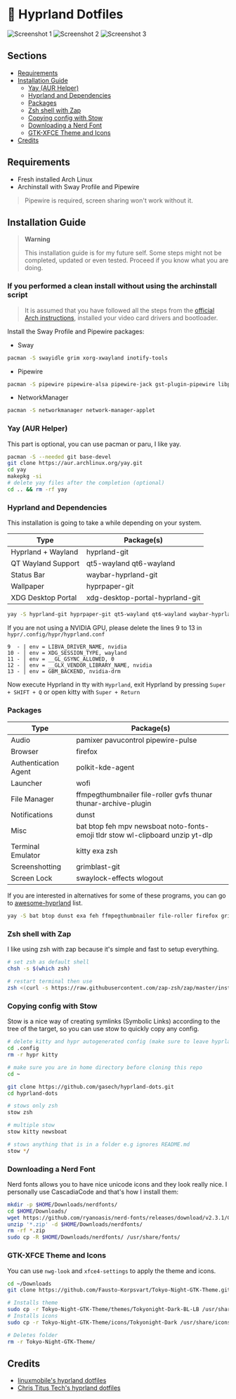 # 🌌 Hyprland Dotfiles

![Screenshot 1](https://raw.githubusercontent.com/gasech/hyprland-dots/main/assets/screenshot1.png)
![Screenshot 2](https://raw.githubusercontent.com/gasech/hyprland-dots/main/assets/screenshot2.png)
![Screenshot 3](https://raw.githubusercontent.com/gasech/hyprland-dots/main/assets/screenshot3.png)

## Sections

<!-- vim-markdown-toc Marked -->

- [Requirements](#requirements)
- [Installation Guide](#installation-guide)
  - [Yay (AUR Helper)](<#yay-(aur-helper)>)
  - [Hyprland and Dependencies](#hyprland-and-dependencies)
  - [Packages](#packages)
  - [Zsh shell with Zap](#zsh-shell-with-zap)
  - [Copying config with Stow](#copying-config-with-stow)
  - [Downloading a Nerd Font](#downloading-a-nerd-font)
  - [GTK-XFCE Theme and Icons](#gtk-xfce-theme-and-icons)
- [Credits](#credits)

<!-- vim-markdown-toc -->

## Requirements

- Fresh installed Arch Linux
- Archinstall with Sway Profile and Pipewire

> Pipewire is required, screen sharing won't work without it.

## Installation Guide

> **Warning**
>
> This installation guide is for my future self. Some steps might not be completed, updated or even tested. Proceed if you know what you are doing.

### If you performed a clean install without using the archinstall script

> It is assumed that you have followed all the steps from the [official Arch instructions](https://wiki.archlinux.org/title/Installation_guide), installed your video card drivers and bootloader.

Install the Sway Profile and Pipewire packages:

- Sway

```bash
pacman -S swayidle grim xorg-xwayland inotify-tools
```

- Pipewire

```bash
pacman -S pipewire pipewire-alsa pipewire-jack gst-plugin-pipewire libpulse wireplumber
```

- NetworkManager

```bash
pacman -S networkmanager network-manager-applet
```

### Yay (AUR Helper)

This part is optional, you can use pacman or paru, I like yay.

```bash
pacman -S --needed git base-devel
git clone https://aur.archlinux.org/yay.git
cd yay
makepkg -si
# delete yay files after the completion (optional)
cd .. && rm -rf yay
```

### Hyprland and Dependencies

This installation is going to take a while depending on your system.

| Type               | Package(s)                      |
| ------------------ | ------------------------------- |
| Hyprland + Wayland | hyprland-git                    |
| QT Wayland Support | qt5-wayland qt6-wayland         |
| Status Bar         | waybar-hyprland-git             |
| Wallpaper          | hyprpaper-git                   |
| XDG Desktop Portal | xdg-desktop-portal-hyprland-git |

```bash
yay -S hyprland-git hyprpaper-git qt5-wayland qt6-wayland waybar-hyprland-git xdg-desktop-portal-hyprland-git
```

If you are not using a NVIDIA GPU, please delete the lines 9 to 13 in `hypr/.config/hypr/hyprland.conf`

```
9  - | env = LIBVA_DRIVER_NAME, nvidia
10 - │ env = XDG_SESSION_TYPE, wayland
11 - │ env = __GL_GSYNC_ALLOWED, 0
12 - │ env = __GLX_VENDOR_LIBRARY_NAME, nvidia
13 - │ env = GBM_BACKEND, nvidia-drm
```

Now execute Hyprland in tty with `Hyprland`, exit Hyprland by pressing `Super + SHIFT + Q` or open kitty with `Super + Return`

### Packages

| Type                 | Package(s)                                                                     |
| -------------------- | ------------------------------------------------------------------------------ |
| Audio                | pamixer pavucontrol pipewire-pulse                                             |
| Browser              | firefox                                                                        |
| Authentication Agent | polkit-kde-agent                                                               |
| Launcher             | wofi                                                                           |
| File Manager         | ffmpegthumbnailer file-roller gvfs thunar thunar-archive-plugin                |
| Notifications        | dunst                                                                          |
| Misc                 | bat btop feh mpv newsboat noto-fonts-emoji tldr stow wl-clipboard unzip yt-dlp |
| Terminal Emulator    | kitty exa zsh                                                                  |
| Screenshotting       | grimblast-git                                                                  |
| Screen Lock          | swaylock-effects wlogout                                                       |

If you are interested in alternatives for some of these programs, you can go to [awesome-hyprland](https://github.com/hyprland-community/awesome-hyprland) list.

```bash
yay -S bat btop dunst exa feh ffmpegthumbnailer file-roller firefox grimblast-git gvfs kitty mpv noto-fonts-emoji newsboat pamixer pavucontrol pipewire-pulse polkit-kde-agent stow swaylock-effects thunar thunar-archive-plugin wlogout tldr unzip wl-clipboard wofi yt-dlp zsh
```

### Zsh shell with Zap

I like using zsh with zap because it's simple and fast to setup everything.

```bash
# set zsh as default shell
chsh -s $(which zsh)

# restart terminal then use
zsh <(curl -s https://raw.githubusercontent.com/zap-zsh/zap/master/install.zsh)
```

### Copying config with Stow

Stow is a nice way of creating symlinks (Symbolic Links) according to the tree of the target, so you can use stow to quickly copy any config.

```bash
# delete kitty and hypr autogenerated config (make sure to leave hyprland before doing this)
cd .config
rm -r hypr kitty

# make sure you are in home directory before cloning this repo
cd ~

git clone https://github.com/gasech/hyprland-dots.git
cd hyprland-dots

# stows only zsh
stow zsh

# multiple stow
stow kitty newsboat

# stows anything that is in a folder e.g ignores README.md
stow */
```

### Downloading a Nerd Font

Nerd fonts allows you to have nice unicode icons and they look really nice. I personally use CascadiaCode and that's how I install them:

```bash
mkdir -p $HOME/Downloads/nerdfonts/
cd $HOME/Downloads/
wget https://github.com/ryanoasis/nerd-fonts/releases/download/v2.3.1/CascadiaCode.zip
unzip '*.zip' -d $HOME/Downloads/nerdfonts/
rm -rf *.zip
sudo cp -R $HOME/Downloads/nerdfonts/ /usr/share/fonts/
```

### GTK-XFCE Theme and Icons

You can use `nwg-look` and `xfce4-settings` to apply the theme and icons.

```bash
cd ~/Downloads
git clone https://github.com/Fausto-Korpsvart/Tokyo-Night-GTK-Theme.git

# Installs theme
sudo cp -r Tokyo-Night-GTK-Theme/themes/Tokyonight-Dark-BL-LB /usr/share/themes/
# Installs icons
sudo cp -r Tokyo-Night-GTK-Theme/icons/Tokyonight-Dark /usr/share/icons/

# Deletes folder
rm -r Tokyo-Night-GTK-Theme/
```

## Credits

- [linuxmobile's hyprland dotfiles](https://github.com/linuxmobile/hyprland-dots)
- [Chris Titus Tech's hyprland dotfiles](https://github.com/ChrisTitusTech/hyprland-titus/)
